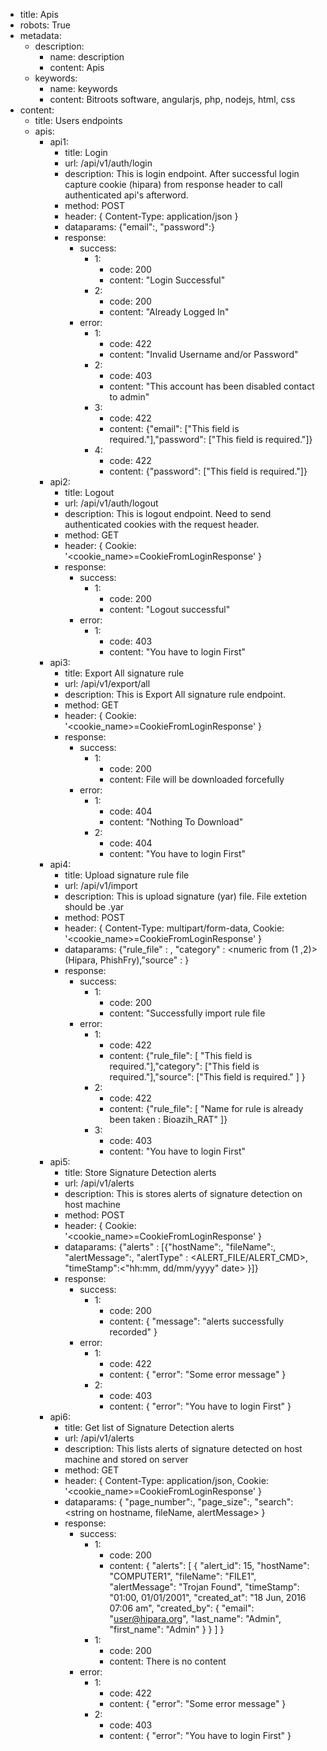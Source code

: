- title: Apis
- robots: True
- metadata:
    - description:
        - name: description
        - content: Apis
    - keywords: 
        - name: keywords
        - content: Bitroots software, angularjs, php, nodejs, html, css
- content:
    - title: Users endpoints
    - apis:
        - api1:
            - title: Login
            - url: /api/v1/auth/login
            - description: This is login endpoint. After successful login capture cookie (hipara) from response header to call authenticated api's afterword.
            - method: POST
            - header: { Content-Type: application/json }
            - dataparams: {"email":<alphanumeric>, "password":<alphanumeric>}
            - response:
                - success:
                    - 1:
                        - code: 200
                        - content: "Login Successful"
                    - 2:
                        - code: 200
                        - content: "Already Logged In"
                - error:
                    - 1:
                        - code: 422
                        - content: "Invalid Username and/or Password"
                    - 2:
                        - code: 403
                        - content: "This account has been disabled contact to admin"
                    - 3:
                        - code: 422
                        - content: {"email": ["This field is required."],"password": ["This field is required."]}
                    - 4:
                        - code: 422
                        - content: {"password": ["This field is required."]}
        - api2:
            - title: Logout
            - url: /api/v1/auth/logout
            - description: This is logout endpoint. Need to send authenticated cookies with the request header.
            - method: GET
            - header: { Cookie: '<cookie_name>=CookieFromLoginResponse' }
            - response:
                - success:
                    - 1:
                        - code: 200
                        - content: "Logout successful"
                - error:
                    - 1:
                        - code: 403
                        - content: "You have to login First"
        - api3:
            - title: Export All signature rule
            - url: /api/v1/export/all
            - description: This is Export All signature rule endpoint.
            - method: GET
            - header: { Cookie: '<cookie_name>=CookieFromLoginResponse' }
            - response:
                - success:
                    - 1:
                        - code: 200
                        - content: File will be downloaded forcefully
                - error:
                    - 1:
                        - code: 404
                        - content: "Nothing To Download"
                    - 2:
                        - code: 404
                        - content: "You have to login First"
        - api4:
            - title: Upload signature rule file
            - url: /api/v1/import
            - description: This is upload signature (yar) file. File extetion should be .yar
            - method: POST
            - header: { Content-Type: multipart/form-data, Cookie: '<cookie_name>=CookieFromLoginResponse' }
            - dataparams: {"rule_file" :   <file or read stream>, "category"  :   <numeric from (1 ,2)> (Hipara, PhishFry),"source"    :   <alphanumeric>}
            - response:
                - success:
                    - 1:
                        - code: 200
                        - content: "Successfully import rule file
                - error:
                    - 1:
                        - code: 422
                        - content: {"rule_file": [ "This field is required."],"category": ["This field is required."],"source": ["This field is required." ] }
                    - 2:
                        - code: 422
                        - content: {"rule_file": [ "Name for rule is already been taken : Bioazih_RAT" ]}
                    - 3:
                        - code: 403
                        - content: "You have to login First"
        - api5:
            - title: Store Signature Detection alerts
            - url: /api/v1/alerts
            - description: This is stores alerts of signature detection on host machine
            - method: POST
            - header: { Cookie: '<cookie_name>=CookieFromLoginResponse' }
            - dataparams: {"alerts" :   [{"hostName":<string>, "fileName":<string>, "alertMessage":<string>, "alertType" : <ALERT_FILE/ALERT_CMD>, "timeStamp":<"hh:mm, dd/mm/yyyy" date> }]}
            - response:
                - success:
                    - 1:
                        - code: 200
                        - content: { "message": "alerts successfully recorded" }
                - error:
                    - 1:
                        - code: 422
                        - content: { "error": "Some error message" }
                    - 2:
                        - code: 403
                        - content: { "error": "You have to login First" }
        - api6:
            - title: Get list of Signature Detection alerts
            - url: /api/v1/alerts
            - description: This lists alerts of signature detected on host machine and stored on server
            - method: GET
            - header: { Content-Type: application/json, Cookie: '<cookie_name>=CookieFromLoginResponse' }
            - dataparams: { "page_number":<number>, "page_size":<number>, "search":<string on hostname, fileName, alertMessage> }
            - response:
                - success:
                    - 1:
                        - code: 200
                        - content: { "alerts": [ { "alert_id": 15, "hostName": "COMPUTER1", "fileName": "FILE1", "alertMessage": "Trojan Found", "timeStamp": "01:00, 01/01/2001", "created_at": "18 Jun, 2016 07:06 am", "created_by": { "email": "user@hipara.org", "last_name": "Admin", "first_name": "Admin" } } ] }
                    - 1:
                        - code: 200
                        - content: There is no content
                - error:
                    - 1:
                        - code: 422
                        - content: { "error": "Some error message" }
                    - 2:
                        - code: 403
                        - content: { "error": "You have to login First" }                
